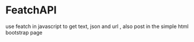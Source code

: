 # FeatchAPI
use featch in javascript to get text, json and url , also post in the simple html bootstrap page 
